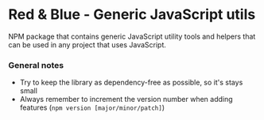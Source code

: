 # Red & Blue - Generic JavaScript utils

NPM package that contains generic JavaScript utility tools and helpers that can be used in any project that uses JavaScript.

### General notes

* Try to keep the library as dependency-free as possible, so it's stays small
* Always remember to increment the version number when adding features (`npm version [major/minor/patch]`)
